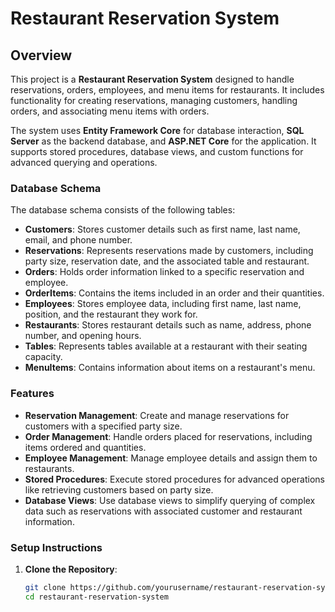 # Restaurant Reservation System

## Overview
This project is a **Restaurant Reservation System** designed to handle reservations, orders, employees, and menu items for restaurants. It includes functionality for creating reservations, managing customers, handling orders, and associating menu items with orders.

The system uses **Entity Framework Core** for database interaction, **SQL Server** as the backend database, and **ASP.NET Core** for the application. It supports stored procedures, database views, and custom functions for advanced querying and operations.

### Database Schema

The database schema consists of the following tables:
- **Customers**: Stores customer details such as first name, last name, email, and phone number.
- **Reservations**: Represents reservations made by customers, including party size, reservation date, and the associated table and restaurant.
- **Orders**: Holds order information linked to a specific reservation and employee.
- **OrderItems**: Contains the items included in an order and their quantities.
- **Employees**: Stores employee data, including first name, last name, position, and the restaurant they work for.
- **Restaurants**: Stores restaurant details such as name, address, phone number, and opening hours.
- **Tables**: Represents tables available at a restaurant with their seating capacity.
- **MenuItems**: Contains information about items on a restaurant's menu.


### Features

- **Reservation Management**: Create and manage reservations for customers with a specified party size.
- **Order Management**: Handle orders placed for reservations, including items ordered and quantities.
- **Employee Management**: Manage employee details and assign them to restaurants.
- **Stored Procedures**: Execute stored procedures for advanced operations like retrieving customers based on party size.
- **Database Views**: Use database views to simplify querying of complex data such as reservations with associated customer and restaurant information.

### Setup Instructions

1. **Clone the Repository**:
   ```bash
   git clone https://github.com/yourusername/restaurant-reservation-system.git
   cd restaurant-reservation-system

